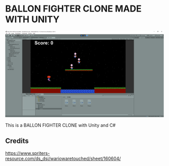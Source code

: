 # BALLON FIGHTER CLONE MADE WITH UNITY
![Example](Images/ExampleImage.png) <br/>

This is a BALLON FIGHTER CLONE with Unity and C#

## Credits
https://www.spriters-resource.com/ds_dsi/wariowaretouched/sheet/160604/